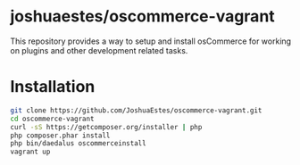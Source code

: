 joshuaestes/oscommerce-vagrant
==============================

This repository provides a way to setup and install osCommerce for working on
plugins and other development related tasks.

Installation
============

```bash
git clone https://github.com/JoshuaEstes/oscommerce-vagrant.git
cd oscommerce-vagrant
curl -sS https://getcomposer.org/installer | php
php composer.phar install
php bin/daedalus oscommerceinstall
vagrant up
```
